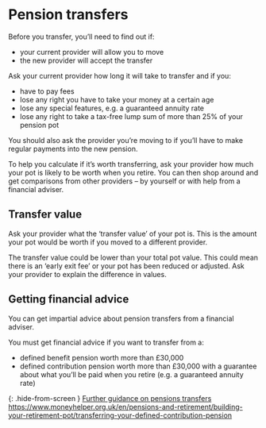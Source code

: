 # Pension transfers

Before you transfer, you’ll need to find out if:

* your current provider will allow you to move
* the new provider will accept the transfer

Ask your current provider how long it will take to transfer and if you:

* have to pay fees
* lose any right you have to take your money at a certain age
* lose any special features, e.g. a guaranteed annuity rate
* lose any right to take a tax-free lump sum of more than 25% of your pension pot

You should also ask the provider you’re moving to if you’ll have to make regular payments into the new pension.

To help you calculate if it’s worth transferring, ask your provider how much your pot is likely to be worth when you retire. You can then shop around and get comparisons from other providers – by yourself or with help from a financial adviser.

## Transfer value

Ask your provider what the ‘transfer value’ of your pot is. This is the amount your pot would be worth if you moved to a different provider.

The transfer value could be lower than your total pot value. This could mean there is an ‘early exit fee’ or your pot has been reduced or adjusted. Ask your provider to explain the difference in values.

## Getting financial advice

You can get impartial advice about pension transfers from a financial adviser.

You must get financial advice if you want to transfer from a:

* defined benefit pension worth more than £30,000
* defined contribution pension worth more than £30,000 with a guarantee about what you’ll be paid when you retire (e.g. a guaranteed annuity rate)

{: .hide-from-screen }
[Further guidance on pensions transfers](https://www.moneyhelper.org.uk/en/pensions-and-retirement/building-your-retirement-pot/transferring-your-defined-contribution-pension)<br>
https://www.moneyhelper.org.uk/en/pensions-and-retirement/building-your-retirement-pot/transferring-your-defined-contribution-pension

